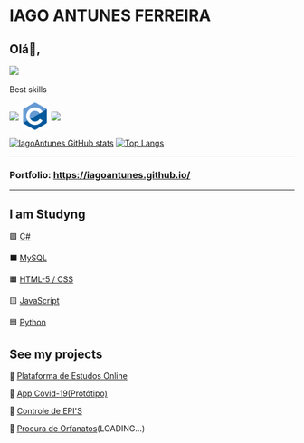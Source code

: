 # IAGO ANTUNES FERREIRA


## Olá:wave:,

![](https://imgur.com/DPK9sFs.png)

Best skills

   <img src="https://user-images.githubusercontent.com/63758301/117404758-e0a8d380-aee0-11eb-8f4c-771ec5b072b1.png" width = "50" align = "center">      <img src="https://raw.githubusercontent.com/devicons/devicon/master/icons/c/c-original.svg" width = "50" align = "center">          <img src="https://imgur.com/puhpH3X.png" width = "50" align = "center">






[![IagoAntunes GitHub stats](https://github-readme-stats.vercel.app/api?username=IagoAntunes&show_icons=true&theme=tokyonight)](https://github.com/IagoAntunes/IagoAntunes)
[![Top Langs](https://github-readme-stats.vercel.app/api/top-langs/?username=IagoAntunes&layout=compact&theme=tokyonight)](https://github.com/IagoAntunes/IagoAntunes)

***
### Portfolio: https://iagoantunes.github.io/
***
## I am Studyng

:purple_square: [C#](https://github.com/IagoAntunes/C-sharp-_Learning)

:black_large_square: [MySQL](https://github.com/IagoAntunes/MYSQL)

:orange_square: [HTML-5 / CSS](https://github.com/IagoAntunes/HTML-5__learning)
 
 :yellow_square: [JavaScript](https://github.com/IagoAntunes/Java-Script__learning)
 
 :blue_square: [Python](https://github.com/IagoAntunes/Python__learning)

## See my projects

:blue_book: [Plataforma de Estudos Online](https://github.com/IagoAntunes/NLW-2)

:hospital: [App Covid-19(Protótipo)](https://github.com/IagoAntunes/APP-COVID-19)

:construction: [Controle de EPI'S](https://github.com/IagoAntunes/Projeto-AlfaID)

:wedding: [Procura de Orfanatos](https://github.com/IagoAntunes/Happy-NLW)(LOADING...)


  
